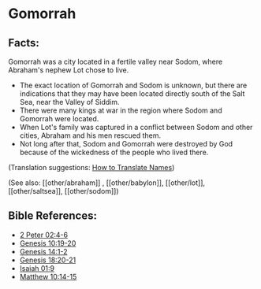 # Gomorrah #

## Facts: ##

Gomorrah was a city located in a fertile valley near Sodom, where Abraham's nephew Lot chose to live.

* The exact location of Gomorrah and Sodom is unknown, but there are indications that they may have been located directly south of the Salt Sea, near the Valley of Siddim.
* There were many kings at war in the region where Sodom and Gomorrah were located.
* When Lot's family was captured in a conflict between Sodom and other cities, Abraham and his men rescued them.
* Not long after that, Sodom and Gomorrah were destroyed by God because of the wickedness of the people who lived there.

(Translation suggestions: [How to Translate Names](en/ta-vol1/translate/man/translate-names))

(See also: [[other/abraham]] , [[other/babylon]], [[other/lot]], [[other/saltsea]], [[other/sodom]])

## Bible References: ##

* [2 Peter 02:4-6](en/tn/2pe/help/02/04)
* [Genesis 10:19-20](en/tn/gen/help/10/19)
* [Genesis 14:1-2](en/tn/gen/help/14/01)
* [Genesis 18:20-21](en/tn/gen/help/18/20)
* [Isaiah 01:9](en/tn/isa/help/01/09)
* [Matthew 10:14-15](en/tn/mat/help/10/14)